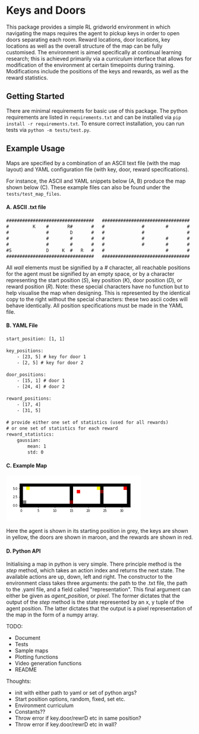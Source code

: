 # Keys and Doors

This package provides a simple RL gridworld environment in which navigating the maps requires the agent to pickup keys in order to open doors separating each room. 
Reward locations, door locations, key locations as well as the overall structure of the map can be fully customised. 
The environment is aimed specifically at continual learning research; this is achieved primarily via a _curriculum_ interface that 
allows for modification of the environment at certain timepoints during training. Modifications include the positions of the keys and rewards, as well as the reward statistics. 

## Getting Started

There are minimal requirements for basic use of this package. The python requirements are listed in ```requirements.txt``` and can be installed via ```pip install -r requirements.txt```.
To ensure correct installation, you can run tests via ```python -m tests/test.py```.

## Example Usage

Maps are specified by a combination of an ASCII text file (with the map layout) and YAML configuration file (with key, door, reward specifications).

For instance, the ASCII and YAML snippets below (A, B) produce the map shown below (C). These example files can also be found under the ```tests/test_map_files```.

#### A. ASCII .txt file
```
#################################	#################################
#         K    #       R#       #	#              #        #       #
#              #        D       #	#              #                #
#              #        #       #	#              #        #       #
#              #        #       #	#              #        #       #
#S             D     K  #   R   #	#                       #       #
################################# 	#################################
```

All _wall_ elements must be signified by a _#_ character, all reachable positions for the agent must be signified by an empty space, 
or by a character representing the start position (_S_), key position (_K_), door position (_D_), or reward position (_R_). 
Note: these special characters have no function but to help visualise the map when designing. This is represented by the identical 
copy to the right without the special characters: these two ascii codes will behave identically. All position specifications must be 
made in the YAML file. 

#### B. YAML File
```
start_position: [1, 1]

key_positions:
    - [23, 5] # key for door 1
    - [2, 5] # key for door 2

door_positions:
    - [15, 1] # door 1 
    - [24, 4] # door 2 

reward_positions:
    - [17, 4]
    - [31, 5]

# provide either one set of statistics (used for all rewards)
# or one set of statistics for each reward
reward_statistics:
    gaussian:
        mean: 1
        std: 0
```
#### C. Example Map
![Sample Map](./tests/test_map_files/test_map.png "Title")

Here the agent is shown in its starting position in grey, the keys are shown in yellow, the 
doors are shown in maroon, and the rewards are shown in red.

#### D. Python API

Initialising a map in python is very simple. There principle method is the _step_ method, which takes an action index and returns the next state. 
The available actions are up, down, left and right. The constructor to the environment class takes three arguments: 
the path to the .txt file, the path to the .yaml file, and a field called "representation". This final argument can
either be given as _agent_position_, or _pixel_. The former dictates that the output of the _step_ method is the state represented by an x, y 
tuple of the agent position. The latter dictates that the output is a pixel representation of the map in the form of a numpy array.

TODO:

- Document
- Tests
- Sample maps
- Plotting functions
- Video generation functions
- README

Thoughts:

- init with either path to yaml or set of python args?
- Start position options, random, fixed, set etc.
- Environment curriculum
- Constants??
- Throw error if key.door/rewrD etc in same position?
- Throw error if key.door/rewrD etc in wall?
